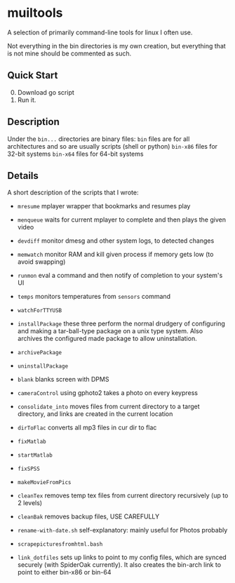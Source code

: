 muiltools
=========
A selection of primarily command-line tools for linux I often use.

Not everything in the bin directories is my own creation, but everything
that is not mine should be commented as such.

Quick Start
----------
0. Download go script
1. Run it.

Description
-----------
Under the `bin...` directories are binary files:
`bin` files are for all architectures and so are usually scripts (shell or python)
`bin-x86` files for 32-bit systems
`bin-x64` files for 64-bit systems

Details
-------
A short description of the scripts that I wrote:

* `mresume`    mplayer wrapper that bookmarks and resumes play
* `menqueue`   waits for current mplayer to complete and then plays the given video

* `devdiff`   monitor dmesg and other system logs, to detected changes

* `memwatch`  monitor RAM and kill given process if memory gets low (to avoid swapping)
* `runmon`    eval a command and then notify of completion to your system's UI
* `temps`     monitors temperatures from `sensors` command

* `watchForTTYUSB`

* `installPackage` these three perform the normal drudgery of configuring and making a tar-ball-type package on a unix type system. Also archives the configured made package to allow uninstallation.
* `archivePackage`
* `uninstallPackage`

* `blank`				  blanks screen with DPMS
* `cameraControl`	using gphoto2 takes a photo on every keypress

* `consolidate_into`	moves files from current directory to a target directory, and links are created in the current location

* `dirToFlac`			converts all mp3 files in cur dir to flac

* `fixMatlab`
* `startMatlab`
* `fixSPSS`

* `makeMovieFromPics`

* `cleanTex`		 removes temp tex files from current directory recursively (up to 2 levels)
* `cleanBak`		 removes backup files, USE CAREFULLY

* `rename-with-date.sh` self-explanatory: mainly useful for Photos probably

* `scrapepicturesfromhtml.bash`

* `link_dotfiles` sets up links to point to my config files, which are synced securely (with SpiderOak currently). It also creates the bin-arch link to point to either bin-x86 or bin-64
